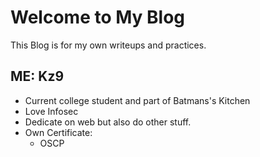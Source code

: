 # Welcome to My Blog

This Blog is for my own writeups and practices.

## ME: Kz9

* Current college student and part of Batmans's Kitchen
* Love Infosec
* Dedicate on web but also do other stuff.
* Own Certificate:
    - OSCP
